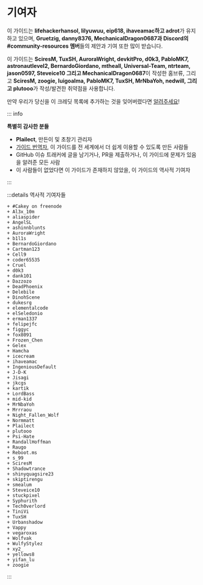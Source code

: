 # 기여자

이 가이드는 **lifehackerhansol, lilyuwuu, eip618, ihaveamac하고 adrot**가 유지하고 있으며, **Gruetzig, danny8376, MechanicalDragon0687과 Discord의 #community-resources 멤버**들의 제안과 기여 또한 많이 받습니다.

이 가이드는 **SciresM, TuxSH, AuroraWright, devkitPro, d0k3, PabloMK7, astronautlevel2, BernardoGiordano, mtheall, Universal-Team, ntrteam, jason0597, Steveice10 그리고 MechanicalDragon0687**이 작성한 홈브류, 그리고 **SciresM, zoogie, luigoalma, PabloMK7, TuxSH, MrNbaYoh, nedwill, 그리고 plutooo**가 작성/발견한 취약점을 사용합니다.

만약 우리가 당신을 이 크레딧 목록에 추가하는 것을 잊어버렸다면 [알려주세요](https://github.com/hacks-guide/Guide_3DS/issues)!

::: info

**특별히 감사한 분들**

- **Plailect**, 만든이 및 초창기 관리자
- [가이드 번역자](https://crowdin.com/project/3ds-guide), 이 가이드를 전 세계에서 더 쉽게 이용할 수 있도록 만든 사람들
- GitHub 이슈 트래커에 글을 남기거나, PR을 제출하거나, 이 가이드에 문제가 있음을 알려준 모든 사람
- 이 사람들이 없었다면 이 가이드가 존재하지 않았을, 이 가이드의 역사적 기여자

:::

:::details 역사적 기여자들

```
+ #Cakey on freenode
+ Al3x_10m
+ aliaspider
+ AngelSL
+ ashinnblunts
+ AuroraWright
+ b1l1s
+ BernardoGiordano
+ Cartman123
+ Cell9
+ coder65535
+ Cruel
+ d0k3
+ dank101
+ Dazzozo
+ DeadPhoenix
+ Delebile
+ DinohScene
+ dukesrg
+ elementalcode
+ elSeledonio
+ erman1337
+ felipejfc
+ figgyc
+ fox8091
+ Frozen_Chen
+ Gelex
+ Hamcha
+ icecream
+ ihaveamac
+ IngeniousDefault
+ J-D-K
+ Jisagi
+ jkcgs
+ kartik
+ LordBass
+ mid-kid
+ MrNbaYoh
+ Mrrraou
+ Night_Fallen_Wolf
+ Normmatt
+ Plailect
+ plutooo
+ Psi-Hate
+ RandallHoffman
+ Raugo
+ Reboot.ms
+ s_99
+ SciresM
+ Shadowtrance
+ shinyquagsire23
+ skiptirengu
+ smealum
+ Steveice10
+ stuckpixel
+ Syphurith
+ Tech0verlord
+ TiniVi
+ TuxSH
+ Urbanshadow
+ Vappy
+ vegaroxas
+ Wolfvak
+ WulfyStylez
+ xy2_
+ yellows8
+ yifan_lu
+ zoogie
```

:::

